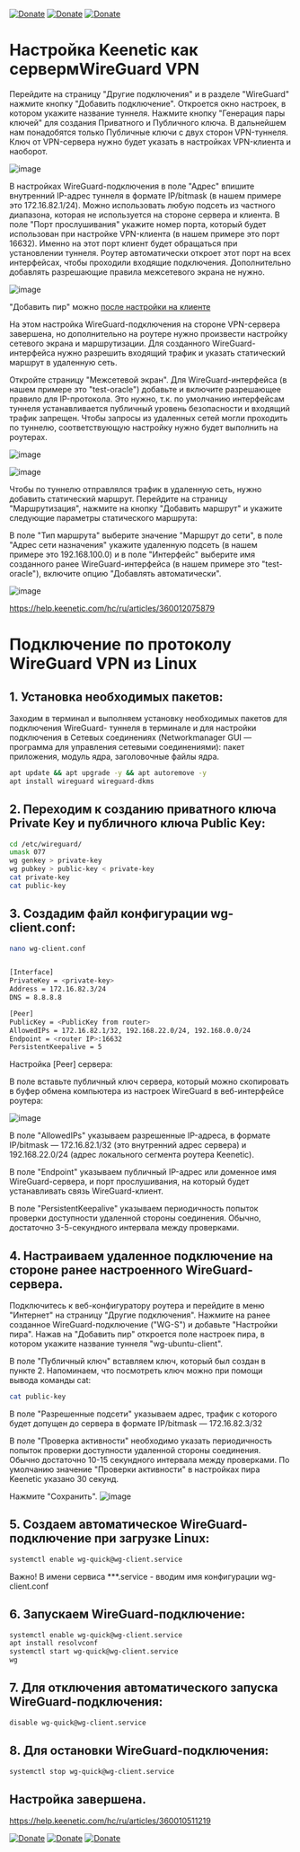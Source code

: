 [![Donate](https://img.shields.io/badge/donate-Pizza-yellow.svg)](https://www.buymeacoffee.com/ntguest)
[![Donate](https://img.shields.io/badge/donate-Yandex-blueviolet.svg)](https://yoomoney.ru/to/410011383527168)
[![Donate](https://img.shields.io/badge/ask-Telegram-blue.svg)](https://t.me/avkulikoff)


# Настройка Keenetic как сервермWireGuard VPN 

Перейдите на страницу "Другие подключения" и в разделе "WireGuard" нажмите кнопку "Добавить подключение". Откроется окно настроек, в котором укажите название туннеля.
Нажмите кнопку "Генерация пары ключей" для создания Приватного и Публичного ключа. В дальнейшем нам понадобятся только Публичные ключи с двух сторон VPN-туннеля. Ключ от VPN-сервера нужно будет указать в настройках VPN-клиента и наоборот.

![image](https://user-images.githubusercontent.com/69485846/171141342-905b7bde-e4ee-4408-a00b-2e03521707f6.png)

В настройках WireGuard-подключения в поле "Адрес" впишите внутренний IP-адрес туннеля в формате IP/bitmask (в нашем примере это 172.16.82.1/24). Можно использовать любую подсеть из частного диапазона, которая не используется на стороне сервера и клиента.
В поле "Порт прослушивания" укажите номер порта, который будет использован при настройке VPN-клиента (в нашем примере это порт 16632). Именно на этот порт клиент будет обращаться при установлении туннеля. Роутер автоматически откроет этот порт на всех интерфейсах, чтобы проходили входящие подключения. Дополнительно добавлять разрешающие правила межсетевого экрана не нужно.

![image](https://user-images.githubusercontent.com/69485846/171142936-261f5629-cb56-4dd4-a1ca-fc031f56c249.png)

"Добавить пир" можно [после настройки на клиенте](https://github.com/ntguest/configs/edit/main/wireguard-oracle.md#4-%D0%BD%D0%B0%D1%81%D1%82%D1%80%D0%B0%D0%B8%D0%B2%D0%B0%D0%B5%D0%BC-%D1%83%D0%B4%D0%B0%D0%BB%D0%B5%D0%BD%D0%BD%D0%BE%D0%B5-%D0%BF%D0%BE%D0%B4%D0%BA%D0%BB%D1%8E%D1%87%D0%B5%D0%BD%D0%B8%D0%B5-%D0%BD%D0%B0-%D1%81%D1%82%D0%BE%D1%80%D0%BE%D0%BD%D0%B5-%D1%80%D0%B0%D0%BD%D0%B5%D0%B5-%D0%BD%D0%B0%D1%81%D1%82%D1%80%D0%BE%D0%B5%D0%BD%D0%BD%D0%BE%D0%B3%D0%BE-wireguard-%D1%81%D0%B5%D1%80%D0%B2%D0%B5%D1%80%D0%B0)


На этом настройка WireGuard-подключения на стороне VPN-сервера завершена, но дополнительно на роутере нужно произвести настройку сетевого экрана и маршрутизации. Для созданного WireGuard-интерфейса нужно разрешить входящий трафик и указать статический маршрут в удаленную сеть.

Откройте страницу "Межсетевой экран". Для WireGuard-интерфейса (в нашем примере это "test-oracle") добавьте и включите разрешающее правило для IP-протокола. Это нужно, т.к. по умолчанию интерфейсам туннеля устанавливается публичный уровень безопасности и входящий трафик запрещен. Чтобы запросы из удаленных сетей могли проходить по туннелю, соответствующую настройку нужно будет выполнить на роутерах.

![image](https://user-images.githubusercontent.com/69485846/171145375-bbaf2c7d-9f41-46a1-ab70-ddbec79c4329.png)

![image](https://user-images.githubusercontent.com/69485846/171145621-643b3eb8-1eb2-4b95-9a27-a2db0d763537.png)

Чтобы по туннелю отправлялся трафик в удаленную сеть, нужно добавить статический маршрут.
Перейдите на страницу "Маршрутизация", нажмите на кнопку "Добавить маршрут" и укажите следующие параметры статического маршрута:

В поле "Тип маршрута" выберите значение "Маршрут до сети", в поле "Адрес сети назначения" укажите удаленную подсеть (в нашем примере это 192.168.100.0) и в поле "Интерфейс" выберите имя созданного ранее WireGuard-интерфейса (в нашем примере это "test-oracle"), включите опцию "Добавлять автоматически".

![image](https://user-images.githubusercontent.com/69485846/171146404-fe37e3da-9823-4aea-8381-4a9c2b7b8e0c.png)


https://help.keenetic.com/hc/ru/articles/360012075879


# Подключение по протоколу WireGuard VPN из Linux

## 1. Установка необходимых пакетов:
Заходим в терминал и выполняем установку необходимых пакетов для подключения WireGuard- туннеля в терминале и для настройки подключения в Сетевых соединениях (Networkmanager GUI — программа для управления сетевыми соединениями): пакет приложения, модуль ядра, заголовочные файлы ядра.
```bash
apt update && apt upgrade -y && apt autoremove -y
apt install wireguard wireguard-dkms
```

## 2. Переходим к созданию приватного ключа Private Key и публичного ключа Public Key:

```bash
cd /etc/wireguard/
umask 077
wg genkey > private-key
wg pubkey > public-key < private-key
cat private-key
cat public-key 
```

## 3. Создадим файл конфигурации wg-client.conf:

```bash
nano wg-client.conf


[Interface]
PrivateKey = <private-key>
Address = 172.16.82.3/24
DNS = 8.8.8.8

[Peer]
PublicKey = <PublicKey from router>
AllowedIPs = 172.16.82.1/32, 192.168.22.0/24, 192.168.0.0/24
Endpoint = <router IP>:16632
PersistentKeepalive = 5
```

Настройка [Peer] сервера:

В поле <PublicKey from router> вставьте публичный ключ сервера, который можно скопировать в буфер обмена компьютера из настроек WireGuard в веб-интерфейсе роутера:

![image](https://user-images.githubusercontent.com/69485846/171133794-78456d6d-5e87-4fce-8d60-6769718ed58b.png)

В поле "AllowedIPs" указываем разрешенные IP-адреса, в формате IP/bitmask — 172.16.82.1/32 (это внутренний адрес сервера) и 192.168.22.0/24 (адрес локального сегмента роутера Keenetic).

В поле "Endpoint" указываем публичный IP-адрес или доменное имя WireGuard-сервера, и порт прослушивания, на который будет устанавливать связь WireGuard-клиент.

В поле "PersistentKeepalive" указываем периодичность попыток проверки доступности удаленной стороны соединения. Обычно, достаточно 3-5-секундного интервала между проверками.

## 4. Настраиваем удаленное подключение на стороне ранее настроенного WireGuard-сервера.

Подключитесь к веб-конфигуратору роутера и перейдите в меню "Интернет" на страницу "Другие подключения". Нажмите на ранее созданное WireGuard-подключение ("WG-S") и добавьте "Настройки пира". Нажав на "Добавить пир" откроется поле настроек пира, в котором укажите название туннеля "wg-ubuntu-client".

В поле "Публичный ключ" вставляем ключ, который был создан в пункте 2.
Напоминаем, что посмотреть ключ можно при помощи вывода команды cat:

```bash
cat public-key
```

В поле "Разрешенные подсети" указываем адрес, трафик с которого будет допущен до сервера в формате IP/bitmask — 172.16.82.3/32

В поле "Проверка активности" необходимо указать периодичность попыток проверки доступности удаленной стороны соединения. Обычно достаточно 10-15 секундного интервала между проверками. По умолчанию значение "Проверки активности" в настройках пира Keenetic указано 30 секунд.

Нажмите "Сохранить".
![image](https://user-images.githubusercontent.com/69485846/171134448-d373953c-7a9c-4d59-87f6-bcfb076917ca.png)

## 5. Создаем автоматическое WireGuard-подключение при загрузке Linux:

```bash
systemctl enable wg-quick@wg-client.service
```

Важно! В имени сервиса ***.service - вводим имя конфигурации wg-client.conf

## 6. Запускаем WireGuard-подключение:

```bash
systemctl enable wg-quick@wg-client.service
apt install resolvconf
systemctl start wg-quick@wg-client.service
wg 
```

## 7. Для отключения автоматического запуска WireGuard-подключения:

```bash
disable wg-quick@wg-client.service
```

## 8. Для остановки WireGuard-подключения:

```bash
systemctl stop wg-quick@wg-client.service
```

## Настройка завершена.

https://help.keenetic.com/hc/ru/articles/360010511219

[![Donate](https://img.shields.io/badge/donate-Pizza-yellow.svg)](https://www.buymeacoffee.com/ntguest)
[![Donate](https://img.shields.io/badge/donate-Yandex-blueviolet.svg)](https://yoomoney.ru/to/410011383527168)
[![Donate](https://img.shields.io/badge/ask-Telegram-blue.svg)](https://t.me/avkulikoff)

